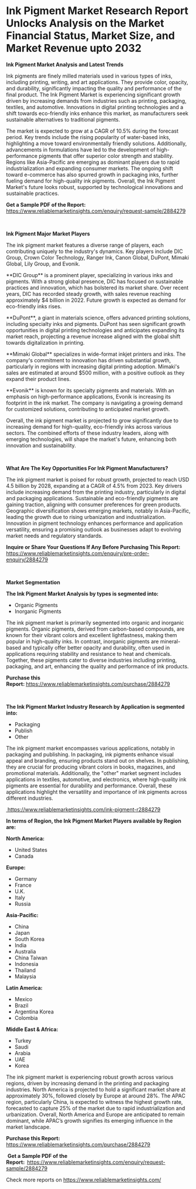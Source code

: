 <p><h1>Ink Pigment Market Research Report Unlocks Analysis on the Market Financial Status, Market Size, and Market Revenue upto 2032</h1></p><p><strong>Ink Pigment Market Analysis and Latest Trends</strong></p>
<p><p>Ink pigments are finely milled materials used in various types of inks, including printing, writing, and art applications. They provide color, opacity, and durability, significantly impacting the quality and performance of the final product. The Ink Pigment Market is experiencing significant growth driven by increasing demands from industries such as printing, packaging, textiles, and automotive. Innovations in digital printing technologies and a shift towards eco-friendly inks enhance this market, as manufacturers seek sustainable alternatives to traditional pigments.</p><p>The market is expected to grow at a CAGR of 10.5% during the forecast period. Key trends include the rising popularity of water-based inks, highlighting a move toward environmentally friendly solutions. Additionally, advancements in formulations have led to the development of high-performance pigments that offer superior color strength and stability. Regions like Asia-Pacific are emerging as dominant players due to rapid industrialization and expanding consumer markets. The ongoing shift toward e-commerce has also spurred growth in packaging inks, further fueling demand for high-quality ink pigments. Overall, the Ink Pigment Market's future looks robust, supported by technological innovations and sustainable practices.</p></p>
<p><strong>Get a Sample PDF of the Report:&nbsp;</strong> <a href="https://www.reliablemarketinsights.com/enquiry/request-sample/2884279?utm_campaign=1894&utm_medium=2&utm_source=Github&utm_content=ia&utm_term=13032025&utm_id=ink-pigment">https://www.reliablemarketinsights.com/enquiry/request-sample/2884279</a></p>
<p>&nbsp;</p>
<p><strong>Ink Pigment Major Market Players</strong></p>
<p><p>The ink pigment market features a diverse range of players, each contributing uniquely to the industry's dynamics. Key players include DIC Group, Crown Color Technology, Ranger Ink, Canon Global, DuPont, Mimaki Global, Lily Group, and Evonik. </p><p>**DIC Group** is a prominent player, specializing in various inks and pigments. With a strong global presence, DIC has focused on sustainable practices and innovation, which has bolstered its market share. Over recent years, DIC has recorded steady growth, with sales revenue reaching approximately $4 billion in 2022. Future growth is expected as demand for eco-friendly inks rises.</p><p>**DuPont**, a giant in materials science, offers advanced printing solutions, including specialty inks and pigments. DuPont has seen significant growth opportunities in digital printing technologies and anticipates expanding its market reach, projecting a revenue increase aligned with the global shift towards digitalization in printing.</p><p>**Mimaki Global** specializes in wide-format inkjet printers and inks. The company's commitment to innovation has driven substantial growth, particularly in regions with increasing digital printing adoption. Mimaki's sales are estimated at around $500 million, with a positive outlook as they expand their product lines.</p><p>**Evonik** is known for its specialty pigments and materials. With an emphasis on high-performance applications, Evonik is increasing its footprint in the ink market. The company is navigating a growing demand for customized solutions, contributing to anticipated market growth.</p><p>Overall, the ink pigment market is projected to grow significantly due to increasing demand for high-quality, eco-friendly inks across various sectors. The combined efforts of these industry leaders, along with emerging technologies, will shape the market's future, enhancing both innovation and sustainability.</p></p>
<p>&nbsp;</p>
<p><strong>What Are The Key Opportunities For Ink Pigment Manufacturers?</strong></p>
<p><p>The ink pigment market is poised for robust growth, projected to reach USD 4.5 billion by 2028, expanding at a CAGR of 4.5% from 2023. Key drivers include increasing demand from the printing industry, particularly in digital and packaging applications. Sustainable and eco-friendly pigments are gaining traction, aligning with consumer preferences for green products. Geographic diversification shows emerging markets, notably in Asia-Pacific, leading the growth due to rising urbanization and industrialization. Innovation in pigment technology enhances performance and application versatility, ensuring a promising outlook as businesses adapt to evolving market needs and regulatory standards.</p></p>
<p><strong>Inquire or Share Your Questions If Any Before Purchasing This Report:</strong> <a href="https://www.reliablemarketinsights.com/enquiry/pre-order-enquiry/2884279?utm_campaign=1894&utm_medium=2&utm_source=Github&utm_content=ia&utm_term=13032025&utm_id=ink-pigment">https://www.reliablemarketinsights.com/enquiry/pre-order-enquiry/2884279</a></p>
<p>&nbsp;</p>
<p><strong>Market Segmentation</strong></p>
<p><strong>The Ink Pigment Market Analysis by types is segmented into:</strong></p>
<p><ul><li>Organic Pigments</li><li>Inorganic Pigments</li></ul></p>
<p><p>The ink pigment market is primarily segmented into organic and inorganic pigments. Organic pigments, derived from carbon-based compounds, are known for their vibrant colors and excellent lightfastness, making them popular in high-quality inks. In contrast, inorganic pigments are mineral-based and typically offer better opacity and durability, often used in applications requiring stability and resistance to heat and chemicals. Together, these pigments cater to diverse industries including printing, packaging, and art, enhancing the quality and performance of ink products.</p></p>
<p><strong>Purchase this Report:&nbsp;</strong><a href="https://www.reliablemarketinsights.com/purchase/2884279?utm_campaign=1894&utm_medium=2&utm_source=Github&utm_content=ia&utm_term=13032025&utm_id=ink-pigment">https://www.reliablemarketinsights.com/purchase/2884279</a></p>
<p>&nbsp;</p>
<p><strong>The Ink Pigment Market Industry Research by Application is segmented into:</strong></p>
<p><ul><li>Packaging</li><li>Publish</li><li>Other</li></ul></p>
<p><p>The ink pigment market encompasses various applications, notably in packaging and publishing. In packaging, ink pigments enhance visual appeal and branding, ensuring products stand out on shelves. In publishing, they are crucial for producing vibrant colors in books, magazines, and promotional materials. Additionally, the "other" market segment includes applications in textiles, automotive, and electronics, where high-quality ink pigments are essential for durability and performance. Overall, these applications highlight the versatility and importance of ink pigments across different industries.</p></p>
<p><a href="https://www.reliablemarketinsights.com/ink-pigment-r2884279?utm_campaign=1894&utm_medium=2&utm_source=Github&utm_content=ia&utm_term=13032025&utm_id=ink-pigment">&nbsp;https://www.reliablemarketinsights.com/ink-pigment-r2884279</a></p>
<p><strong>In terms of Region, the Ink Pigment Market Players available by Region are:</strong></p>
<p>
    <p> <strong> North America: </strong>
        <ul>
            <li>United States</li>
            <li>Canada</li>
        </ul>
        </p> 
    <p> <strong> Europe: </strong>
        <ul>
            <li>Germany</li>
            <li>France</li>
            <li>U.K.</li>
            <li>Italy</li>
            <li>Russia</li>
        </ul>
        </p> 
    <p> <strong> Asia-Pacific: </strong>
        <ul>
            <li>China</li>
            <li>Japan</li>
            <li>South Korea</li>
            <li>India</li>
            <li>Australia</li>
            <li>China Taiwan</li>
            <li>Indonesia</li>
            <li>Thailand</li>
            <li>Malaysia</li>
        </ul>
        </p> 
    <p> <strong> Latin America: </strong>
        <ul>
            <li>Mexico</li>
            <li>Brazil</li>
            <li>Argentina Korea</li>
            <li>Colombia</li>
        </ul>
        </p> 
    <p> <strong> Middle East & Africa: </strong>
        <ul>
            <li>Turkey</li>
            <li>Saudi</li>
            <li>Arabia</li>
            <li>UAE</li>
            <li>Korea</li>
        </ul>
    </p>
    </p>
<p><p>The ink pigment market is experiencing robust growth across various regions, driven by increasing demand in the printing and packaging industries. North America is projected to hold a significant market share at approximately 30%, followed closely by Europe at around 28%. The APAC region, particularly China, is expected to witness the highest growth rate, forecasted to capture 25% of the market due to rapid industrialization and urbanization. Overall, North America and Europe are anticipated to remain dominant, while APAC’s growth signifies its emerging influence in the market landscape.</p></p>
<p><strong>Purchase this Report: </strong><a href="https://www.reliablemarketinsights.com/purchase/2884279?utm_campaign=1894&utm_medium=2&utm_source=Github&utm_content=ia&utm_term=13032025&utm_id=ink-pigment">https://www.reliablemarketinsights.com/purchase/2884279</a></p>
<p>&nbsp;<strong>Get a Sample PDF of the Report:&nbsp;&nbsp;</strong><a href="https://www.reliablemarketinsights.com/enquiry/request-sample/2884279?utm_campaign=1894&utm_medium=2&utm_source=Github&utm_content=ia&utm_term=13032025&utm_id=ink-pigment">https://www.reliablemarketinsights.com/enquiry/request-sample/2884279</a></p>
<p><strong></strong></p>
<p>Check more reports on <a href="https://www.reliablemarketinsights.com/?utm_campaign=1894&utm_medium=2&utm_source=Github&utm_content=ia&utm_term=13032025&utm_id=ink-pigment">https://www.reliablemarketinsights.com/</a></p>